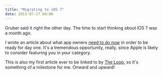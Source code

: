 ```yaml
---
title: "Migrating to iOS 7"
date: 2013-07-17 00:00
---
```


Gruber said it right the other day. The time to start thinking about iOS 7 was a month ago.

I wrote an article about what app owners [need to do now](http://www.teehanlax.com/blog/migrating-to-ios-7/) in order to be ready for day one. It's a tremendous opportunity, really, since Apple is likely to consider featuring you in your category.

This is also my first article ever to be linked to by [The Loop](http://www.loopinsight.com/2013/07/17/keeping-your-app-relevant-when-ios-7-is-released/), so it's something of a milestone for me. Onward and upward!

<!-- more -->

